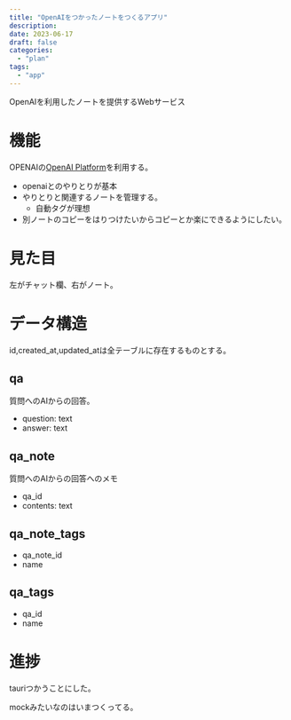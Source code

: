 ```yaml
---
title: "OpenAIをつかったノートをつくるアプリ"
description:
date: 2023-06-17
draft: false
categories:
  - "plan"
tags:
  - "app"
---
```


OpenAIを利用したノートを提供するWebサービス

# 機能

OPENAIの[OpenAI Platform](https://platform.openai.com/docs/api-reference/chat)を利用する。

- openaiとのやりとりが基本
- やりとりと関連するノートを管理する。
  - 自動タグが理想
- 別ノートのコピーをはりつけたいからコピーとか楽にできるようにしたい。

# 見た目

左がチャット欄、右がノート。

# データ構造

id,created_at,updated_atは全テーブルに存在するものとする。

## qa

質問へのAIからの回答。

- question: text
- answer: text

## qa_note

質問へのAIからの回答へのメモ

- qa_id
- contents: text

## qa_note_tags

- qa_note_id
- name

## qa_tags

- qa_id
- name

# 進捗

tauriつかうことにした。

mockみたいなのはいまつくってる。
